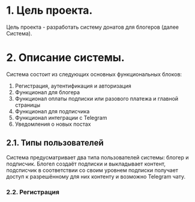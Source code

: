 # 1. Цель проекта.
Цель проекта - разработать систему донатов для блогеров (далее Система). 
# 2. Описание системы.
Система состоит из следующих основных функциональных блоков:
1. Регистрация, аутентификация и авторизация
2. Функционал для блогера
3. Функционал оплаты подписки или разового платежа и главной страницы
4. Функционал для подписчика
5. Функционал интеграции с Telegram
6. Уведомления о новых постах
## 2.1. Типы пользователей
Система предусматривает два типа пользователей системы: блогер и подписчик. Блогел создаёт подписки и выкладывает контент,
подсписчик в соответствии со своим уровнем подписки получает доступ к разрешённому для них контенту и возможно Telegram чату.
### 2.2. Регистрация

